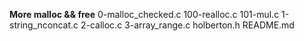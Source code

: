**More malloc && free**
0-malloc_checked.c
100-realloc.c
101-mul.c
1-string_nconcat.c
2-calloc.c
3-array_range.c
holberton.h
README.md

